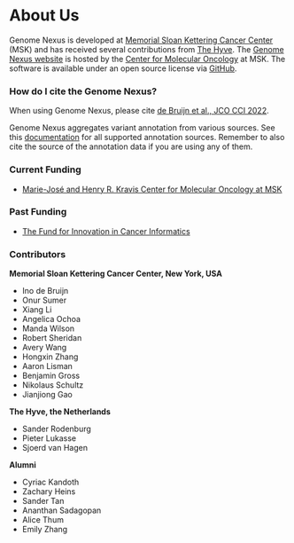 # About Us
Genome Nexus is developed at [Memorial Sloan Kettering Cancer Center](http://www.mskcc.org/) (MSK) and has received several contributions from [The Hyve](http://thehyve.nl/). The [Genome Nexus website](https://www.genomenexus.org/) is hosted by the [Center for Molecular Oncology](http://www.mskcc.org/research/molecular-oncology) at MSK. The software is available under an open source license via [GitHub](https://github.com/genome-nexus). 

### How do I cite the Genome Nexus?
When using Genome Nexus, please cite [de Bruijn et al., JCO CCI 2022](https://ascopubs.org/doi/abs/10.1200/CCI.21.00144).

Genome Nexus aggregates variant annotation from various sources. See this [documentation](./Annotation-Sources.md#annotation-sources🗄️) for all supported annotation sources. Remember to also cite the source of the annotation data if you are using any of them.

### Current Funding
*   [Marie-José and Henry R. Kravis Center for Molecular Oncology at MSK](http://www.mskcc.org/research/molecular-oncology)

### Past Funding
*   [The Fund for Innovation in Cancer Informatics](https://www.the-ici-fund.org/)

### Contributors

**Memorial Sloan Kettering  Cancer Center, New York, USA**

*   Ino de Bruijn
*   Onur Sumer
*   Xiang Li
*   Angelica Ochoa
*   Manda Wilson
*   Robert Sheridan
*   Avery Wang
*   Hongxin Zhang
*   Aaron Lisman
*   Benjamin Gross
*   Nikolaus Schultz
*   Jianjiong Gao

**The Hyve, the Netherlands**

*   Sander Rodenburg
*   Pieter Lukasse
*   Sjoerd van Hagen

**Alumni**

*   Cyriac Kandoth
*   Zachary Heins
*   Sander Tan
*   Ananthan Sadagopan
*   Alice Thum
*   Emily Zhang
